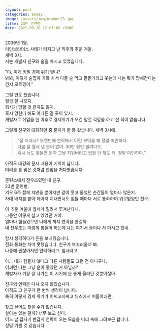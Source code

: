 ```yaml
---
layout: post
categories: essay
image: /assets/img/number23.jpg
title: 23번 훈련병
date: 2022-09-28 12:01:00 +0900
---
```


2009년 1월.  
리만브라더스 사태가 터지고 난 직후의 추운 겨울.  
새벽 3시.  
저는 개발자 친구와 술을 마시고 있었습니다.

"야, 이게 정말 경제 위기 맞냐?  
봐봐, 이렇게 술집이 가득 차서 다들 술 먹고 깔깔거리고 웃는데 나는 뭐가 망해간다는 건지 모르겠어."

그럴 만도 했습니다.  
월급 잘 나오지.  
회사가 망할 것 같지도 않지.  
혹시 망한다 해도 어디든 갈 곳이 있지.  
개발자로 취업을 한 이후로 경제위기가 오건 말건 걱정을 하고 산 적이 없습니다.

그렇게 친구와 대화하던 중 문자가 한 통 왔습니다. 새벽 3시에.

> "잘 지내니? 오랜만에 연락해서 이런 부탁을 해 정말 미안하다.  
> 다음 달 월세 낼 돈이 없어. 30만 원만 빌려다오.  
> 혹시 너도 힘들면 문자 그냥 지워버리고 답장 안 해도 돼. 정말 미안하다."

아직도 대강의 문자 내용이 기억이 납니다.  
머리를 퉁 맞은 것처럼 한참을 쳐다봤습니다.  

훈련소에서 전우조였던 내 친구.  
23번 훈련병.  
겨우 6주 함께 지냈을 뿐이지만 같이 웃고 울었던 순간들이 얼마나 많은지.  
자대 배치를 받아 헤어져 지내면서도 힘들 때마다 서로 통화하며 위로받았던 친구.  

이 추운 겨울에 월세가 밀려서 쫓겨난다니.  
그동안 어떻게 살고 있었던 거야.  
얼마나 힘들었으면 나에게 까지 연락을 한걸까.  
내 전우조는 이렇게 힘들어 하는데 나는 여기서 술이나 쳐 마시고 있네.

잠시 생각하다가 돈을 보내줬습니다.  
전화 통화는 차마 못했습니다. 친구가 부끄러울까 봐.  
나중에 괜찮아지면 연락하라고. 힘내라고.

아... 내가 힘들지 않다고 다른 사람들도 그런 건 아니구나.  
어쩌면 나는 그냥 운이 좋았던 거 아닐까?  
개발자가 가장 잘 나가는 이 시기에 운 좋게 올라탄 것뿐이잖아.

친구의 연락은 다시 오지 않았습니다.  
아직도 그 친구가 한 번씩 생각이 납니다.  
특히 이렇게 경제 위기가 어쩌고저쩌고 뉴스에서 떠들어대면.

찾고 싶어도 찾을 수가 없습니다.  
살아는 있는 걸까? 너무 보고 싶다.  
어느 날 갑자기 반갑게 연락이 오는 모습을 머리 속에 그려보곤 합니다.  
정말 기쁠 것 같습니다.